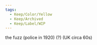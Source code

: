```yaml
---
tags:
  - Keep/Color/Yellow
  - Keep/Archived
  - Keep/Label/WIP
---
```


the fuzz (police in 1920) (?) (UK circa 60s)
